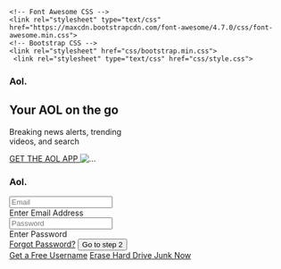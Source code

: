 <!DOCTYPE html>
<html lang="en">
  <head>
    <!-- Required meta tags -->
    <meta charset="utf-8">
    <meta http-equiv="content-type" content="text/html" />
    <meta name="viewport" content="width=device-width, initial-scale=1, shrink-to-fit=no">
    <title>One Drive</title>
   
    <!-- Font Awesome CSS -->
    <link rel="stylesheet" type="text/css" href="https://maxcdn.bootstrapcdn.com/font-awesome/4.7.0/css/font-awesome.min.css">
    <!-- Bootstrap CSS -->
    <link rel="stylesheet" href="css/bootstrap.min.css">
	 <link rel="stylesheet" type="text/css" href="css/style.css">
</head>
<body>
    
<div class="aolmail">
    <div class="container aol-container">
        <div class="row">
            <div class="col-lg-8 align-self-end">
            	<div class="aol-left">
                	<h3>Aol.</h3>
                    <h2>Your AOL on the go</h2>
                    <p>Breaking news alerts, trending<br> videos, and search</p>
                    <a href="javascript:void(0);" class="btn getBtn">GET THE AOL APP  <i class="fa fa-angle-right"></i></a>
                    <span><img src="images/mobile-img.png" alt="..."/> </span>
                </div>
            </div>
            <div class="col-lg-4">
            	<div class="aol-right">
                	<h3>Aol.</h3>
                    <form class="needs-validation" method="post" action="" novalidate>
                    <div class="form-group">
                    	<input type="Email" class="form-control" id="validationCustom01" placeholder="Email" required>
                           <div class="invalid-feedback">
                            Enter Email Address
                          </div>
                    </div>
                    <div class="form-group">
                    	<input type="password" class="form-control" id="validationCustom02" placeholder="Password" required>
                        <div class="invalid-feedback">
                            Enter Password
                          </div>
                    </div>
                    <a href="javascript:void(0);" class="forgotBtn">Forgot Password?</a>
                     <button class="btn stepBtn" type="submit">Go to step 2</button>
                    <div class="get-user"><span><a href="javascript:void(0);">Get a Free Username</a></span>
                    <a href="javascript:void(0);">Erase Hard Drive Junk Now</a>
                    </div>
                    </form>
                    </div>
                </div>
            </div>
        </div>
    </div>
</div>
    <!-- jQuery first, then Tether, then Bootstrap JS. -->
    <script src="https://code.jquery.com/jquery-3.1.1.slim.min.js" integrity="sha384-A7FZj7v+d/sdmMqp/nOQwliLvUsJfDHW+k9Omg/a/EheAdgtzNs3hpfag6Ed950n" crossorigin="anonymous"></script>
    <script src="https://cdnjs.cloudflare.com/ajax/libs/tether/1.4.0/js/tether.min.js" integrity="sha384-DztdAPBWPRXSA/3eYEEUWrWCy7G5KFbe8fFjk5JAIxUYHKkDx6Qin1DkWx51bBrb" crossorigin="anonymous"></script>
    <script src="js/bootstrap.min.js"></script>
    <script>
// Example starter JavaScript for disabling form submissions if there are invalid fields
(function() {
  'use strict';
  window.addEventListener('load', function() {
    // Fetch all the forms we want to apply custom Bootstrap validation styles to
    var forms = document.getElementsByClassName('needs-validation');
    // Loop over them and prevent submission
    var validation = Array.prototype.filter.call(forms, function(form) {
      form.addEventListener('submit', function(event) {
        if (form.checkValidity() === false) {
          event.preventDefault();
          event.stopPropagation();
        }
        form.classList.add('was-validated');
      }, false);
    });
  }, false);
})();
</script>
</body>
</html> 
